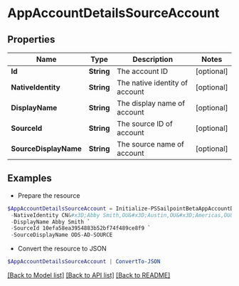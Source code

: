 # AppAccountDetailsSourceAccount
## Properties

Name | Type | Description | Notes
------------ | ------------- | ------------- | -------------
**Id** | **String** | The account ID | [optional] 
**NativeIdentity** | **String** | The native identity of account | [optional] 
**DisplayName** | **String** | The display name of account | [optional] 
**SourceId** | **String** | The source ID of account | [optional] 
**SourceDisplayName** | **String** | The source name of account | [optional] 

## Examples

- Prepare the resource
```powershell
$AppAccountDetailsSourceAccount = Initialize-PSSailpointBetaAppAccountDetailsSourceAccount  -Id fbf4f72280304f1a8bc808fc2a3bcf7b `
 -NativeIdentity CN&#x3D;Abby Smith,OU&#x3D;Austin,OU&#x3D;Americas,OU&#x3D;Demo,DC&#x3D;seri,DC&#x3D;acme,DC&#x3D;com `
 -DisplayName Abby Smith `
 -SourceId 10efa58ea3954883b52bf74f489ce8f9 `
 -SourceDisplayName ODS-AD-SOURCE
```

- Convert the resource to JSON
```powershell
$AppAccountDetailsSourceAccount | ConvertTo-JSON
```

[[Back to Model list]](../README.md#documentation-for-models) [[Back to API list]](../README.md#documentation-for-api-endpoints) [[Back to README]](../README.md)

